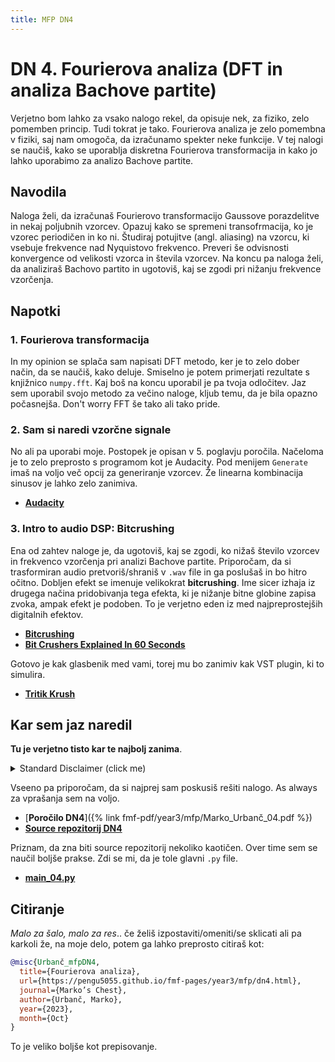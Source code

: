 ```yaml
---
title: MFP DN4
---
```

# DN 4. Fourierova analiza (DFT in analiza Bachove partite)

Verjetno bom lahko za vsako nalogo rekel, da opisuje nek, za fiziko, zelo pomemben princip. Tudi tokrat je tako. Fourierova analiza je zelo pomembna v fiziki, saj nam omogoča, da izračunamo spekter neke funkcije. V tej nalogi se naučiš, kako se uporablja diskretna Fourierova transformacija in kako jo lahko uporabimo za analizo Bachove partite. 

## Navodila
Naloga želi, da izračunaš Fourierovo transformacijo Gaussove porazdelitve in nekaj poljubnih vzorcev. Opazuj kako se spremeni transofrmacija, ko je vzorec periodičen in ko ni. Študiraj potujitve (angl. aliasing) na vzorcu, ki vsebuje frekvence nad Nyquistovo frekvenco. Preveri še odvisnosti konvergence od velikosti vzorca in števila vzorcev. Na koncu pa naloga želi, da analiziraš Bachovo partito in ugotoviš, kaj se zgodi pri nižanju frekvence vzorčenja.

## Napotki

### 1. Fourierova transformacija
In my opinion se splača sam napisati DFT metodo, ker je to zelo dober način, da se naučiš, kako deluje. Smiselno je potem primerjati rezultate s knjižnico `numpy.fft`. Kaj boš na koncu uporabil je pa tvoja odločitev. Jaz sem uporabil svojo metodo za večino naloge, kljub temu, da je bila opazno počasnejša. Don't worry FFT še tako ali tako pride.

### 2. Sam si naredi vzorčne signale
No ali pa uporabi moje. Postopek je opisan v 5. poglavju poročila. Načeloma je to zelo preprosto s programom kot je Audacity. Pod menijem `Generate` imaš na voljo več opcij za generiranje vzorcev. Že linearna kombinacija sinusov je lahko zelo zanimiva.

* [**Audacity**]()

### 3. Intro to audio DSP: Bitcrushing
Ena od zahtev naloge je, da ugotoviš, kaj se zgodi, ko nižaš število vzorcev in frekvenco vzorčenja pri analizi Bachove partite. Priporočam, da si trasformiran audio pretvoriš/shraniš v `.wav` file in ga poslušaš in bo hitro očitno. Dobljen efekt se imenuje velikokrat **bitcrushing**. Ime sicer izhaja iz drugega načina pridobivanja tega efekta, ki je nižanje bitne globine zapisa zvoka, ampak efekt je podoben. To je verjetno eden iz med najpreprostejših digitalnih efektov. 

* [**Bitcrushing**](https://en.wikipedia.org/wiki/Bitcrusher)
* [**Bit Crushers Explained In 60 Seconds**](https://www.youtube.com/shorts/nw5GInu7yVk)

Gotovo je kak glasbenik med vami, torej mu bo zanimiv kak VST plugin, ki to simulira.

* [**Tritik Krush**](https://www.tritik.com/product/krush/)

## Kar sem jaz naredil
**Tu je verjetno tisto kar te najbolj zanima**. 

<details>
  <summary>Standard Disclaimer (click me)</summary>
  Objavljam tudi kodo. Ta je bila včasih del večjega repozitorija, ampak sem jo sedaj izvzel v svojega, da je bolj pregledna. Koda bi morala biti razmeroma pokomentirana, sploh v kasnejših nalogah. 
  
</details>

Vseeno pa priporočam, da si najprej sam poskusiš rešiti nalogo. As always za vprašanja sem na voljo.


* [**Poročilo DN4**]({% link fmf-pdf/year3/mfp/Marko_Urbanč_04.pdf %})
* [**Source repozitorij DN4**](https://github.com/pengu5055/mfp04)

Priznam, da zna biti source repozitorij nekoliko kaotičen. Over time sem se naučil boljše prakse. Zdi se mi, da je tole glavni `.py` file.

* [**main_04.py**](https://github.com/pengu5055/mfp04/blob/main/main_04.py)

## Citiranje
*Malo za šalo, malo za res*.. če želiš izpostaviti/omeniti/se sklicati ali pa karkoli že, na moje delo, potem ga lahko preprosto citiraš kot:

```bib
@misc{Urbanč_mfpDN4, 
  title={Fourierova analiza}, 
  url={https://pengu5055.github.io/fmf-pages/year3/mfp/dn4.html}, 
  journal={Marko’s Chest}, 
  author={Urbanč, Marko}, 
  year={2023}, 
  month={Oct}
} 
```
To je veliko boljše kot prepisovanje.
